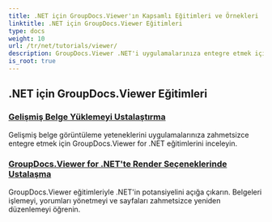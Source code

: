 ```yaml
---
title: .NET için GroupDocs.Viewer'ın Kapsamlı Eğitimleri ve Örnekleri
linktitle: .NET için GroupDocs.Viewer Eğitimleri
type: docs
weight: 10
url: /tr/net/tutorials/viewer/
description: GroupDocs.Viewer .NET'i uygulamalarınıza entegre etmek için kapsamlı eğitimleri ve örnekleri keşfedin. Gelişmiş belge yönetimi için adım adım teknikleri öğrenin.
is_root: true
---
```


## .NET için GroupDocs.Viewer Eğitimleri
### [Gelişmiş Belge Yüklemeyi Ustalaştırma](./advanced-document-loading/)
Gelişmiş belge görüntüleme yeteneklerini uygulamalarınıza zahmetsizce entegre etmek için GroupDocs.Viewer for .NET eğitimlerini inceleyin.
### [GroupDocs.Viewer for .NET'te Render Seçeneklerinde Ustalaşma](./mastering-render-options/)
GroupDocs.Viewer eğitimleriyle .NET'in potansiyelini açığa çıkarın. Belgeleri işlemeyi, yorumları yönetmeyi ve sayfaları zahmetsizce yeniden düzenlemeyi öğrenin.